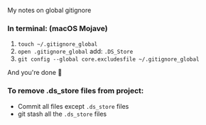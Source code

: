 My notes on global gitignore <!--more-->
### In terminal: (macOS Mojave)

1. `touch ~/.gitignore_global`
2. `open .gitignore_global` add: `.DS_Store`
3. `git config --global core.excludesfile ~/.gitignore_global`


And you're done 🎉

### To remove .ds_store files from project:
- Commit all files except `.ds_store` files
- git stash all the `.ds_store` files
